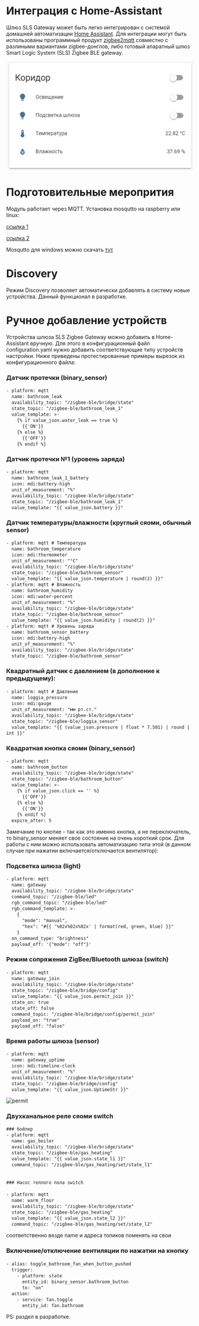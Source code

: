 # Интеграция с Home-Assistant

Шлюз SLS Gateway может быть легко интегрирован с системой домашней автоматизации   [Home Assistant](www.home-assistant.io). Для интеграции могут быть использованы программный  продукт  [zigbee2mqtt](https://www.zigbee2mqtt.io) совместно с разлиными вариантами zigbee-донглов, либо  готовый апаратный  шлюз Smart Logic System (SLS) Zigbee BLE gateway. 

![koridor](/img/koridor.png)


# Подготовительные меропрития

Модуль работает через MQTT. 
Установка mosqutto на raspberry или linux:

[ссылка 1](https://robot-on.ru/articles/ystanovka-mqtt-brokera-mosquitto-raspberry-orange-pi)

[ссылка 2](https://smartideal.net/ustanovka-i-zapusk-mqtt-brokera-mosquitto/)

Mosqutto для windows можно скачать [тут](https://mosquitto.org/download/)





# Discovery
Режим Discovery позволяет автоматически добавлять в систему новые устройства. Данный функционал в разработке. 



# Ручное добавление устройств
Устройства шлюза SLS Zigbee Gateway можно добавить в Home-Assistant вручную. Для этого в конфигурационный файл configuration.yaml нужно добавить соответствующие типу устройств настройки. Ниже приведены протестированные примеры  вырезок из  конфигурационного файла:



### Датчик протечки (binary_sensor)
```
- platform: mqtt
  name: bathroom_leak
  availability_topic: "/zigbee-ble/bridge/state"
  state_topic: "/zigbee-ble/bathroom_leak_1"
  value_template: >-
    {% if value_json.water_leak == true %}
      {{'ON'}}
    {% else %}
      {{'OFF'}}
    {% endif %}
 ```
### Датчик протечки №1 (уровень заряда)
```
- platform: mqtt
  name: bathroom_leak_1_battery
  icon: mdi:battery-high
  unit_of_measurement: "%"
  availability_topic: "/zigbee-ble/bridge/state"
  state_topic: "/zigbee-ble/bathroom_leak_1"
  value_template: "{{ value_json.battery }}"
  ````
### Датчик температуры/влажности (круглый сяоми, обычный sensor)
````
- platform: mqtt # Температура
  name: bathroom_temperature
  icon: mdi:thermometer
  unit_of_measurement: "°C"
  availability_topic: "/zigbee-ble/bridge/state"
  state_topic: "/zigbee-ble/bathroom_sensor"
  value_template: "{{ value_json.temperature | round(2) }}"
- platform: mqtt # Влажность
  name: bathroom_humidity
  icon: mdi:water-percent
  unit_of_measurement: "%"
  availability_topic: "/zigbee-ble/bridge/state"
  state_topic: "/zigbee-ble/bathroom_sensor"
  value_template: "{{ value_json.humidity | round(2) }}"
- platform: mqtt # Уровень заряда
  name: bathroom_sensor_battery
  icon: mdi:battery-high
  unit_of_measurement: "%"
  availability_topic: "/zigbee-ble/bridge/state"
  state_topic: "/zigbee-ble/bathroom_sensor"
  ````
  
### Квадратный датчик с  давлением (в дополнение к предыдущему):
```
- platform: mqtt # Давление
  name: loggia_pressure
  icon: mdi:gauge
  unit_of_measurement: "мм рт.ст."
  availability_topic: "/zigbee-ble/bridge/state"
  state_topic: "/zigbee-ble/loggia_sensor"
  value_template: "{{ (value_json.pressure | float * 7.501) | round | int }}"
 ```
### Квадратная кнопка сяоми (binary_sensor)
```
- platform: mqtt
  name: bathroom_button
  availability_topic: "/zigbee-ble/bridge/state"
  state_topic: "/zigbee-ble/bathroom_button"
  value_template: >-
    {% if value_json.click == '' %}
      {{'OFF'}}
    {% else %}
      {{'ON'}}
    {% endif %}
  expire_after: 5
 ```
Замечание по кнопке - так как это именно кнопка, а не переключатель, то binary_sensor меняет свое состояние на очень короткий срок. Для работы с ним можно использовать автоматизацию типа этой (в данном случае при нажатии включается/отключается вентилятор):
 
 
 
### Подсветка шлюза (light)
```
- platform: mqtt
  name: gateway
  availability_topic: "/zigbee-ble/bridge/state"
  command_topic: "/zigbee-ble/led"
  rgb_command_topic: "/zigbee-ble/led"
  rgb_command_template: >-
    {
      "mode": "manual",
      "hex": "#{{ '%02x%02x%02x' | format(red, green, blue) }}"
    }
  on_command_type: "brightness"
  payload_off: '{"mode": "off"}'
```  
### Режим сопряжения ZigBee/Bluetooth шлюза (switch)
```
- platform: mqtt
  name: gateway_join
  availability_topic: "/zigbee-ble/bridge/state"
  state_topic: "/zigbee-ble/bridge/config"
  value_template: "{{ value_json.permit_join }}"
  state_on: true
  state_off: false
  command_topic: "/zigbee-ble/bridge/config/permit_join"
  payload_on: "true"
  payload_off: "false"
```  
### Время работы шлюза (sensor)
```
- platform: mqtt
  name: gateway_uptime
  icon: mdi:timeline-clock
  unit_of_measurement: "%"
  availability_topic: "/zigbee-ble/bridge/state"
  state_topic: "/zigbee-ble/bridge/config"
  value_template: "{{ value_json.UptimeStr }}"
```  

![permit](/img/permit.png)






### Двухканальное реле сяоми switch

```
### бойлер
- platform: mqtt
  name: gas_boiler
  availability_topic: "/zigbee-ble/bridge/state"
  state_topic: "/zigbee-ble/gas_heating"
  value_template: "{{ value_json.state_l1 }}"
  command_topic: "/zigbee-ble/gas_heating/set/state_l1"
  

### Насос теплого пола switch

- platform: mqtt
  name: warm_floor
  availability_topic: "/zigbee-ble/bridge/state"
  state_topic: "/zigbee-ble/gas_heating"
  value_template: "{{ value_json.state_l2 }}"
  command_topic: "/zigbee-ble/gas_heating/set/state_l2"
 ```
соответственно везде name и адреса топиков поменять на свои


### Включение/отключение вентиляции по нажатии на кнопку
```
- alias: toggle_bathroom_fan_when_button_pushed
  trigger:
    - platform: state
      entity_id: binary_sensor.bathroom_button
      to: "on"
  action:
    - service: fan.toggle
      entity_id: fan.bathroom
```      
      


PS: раздел в разработке. 
